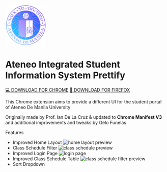 ![AISISPrettifyLogo](https://github.com/Angelo-Funelas/AISISPrettifyManifestV3/blob/master/images/icon_128.png?raw=true)
# Ateneo Integrated Student Information System Prettify

[💻 DOWNLOAD FOR CHROME](https://chromewebstore.google.com/detail/aisis-prettify-improved-s/fplegjpnninijhpaajkjcnhhnnddjdam)
[🦊 DOWNLOAD FOR FIREFOX](https://angelo-funelas.github.io/AISISPrettifyManifestV3/web-ext-artifacts/aisis_prettify-0.3.3.xpi)

This Chrome extension aims to provide a different UI for the student portal of Ateneo De Manila University

Originally made by Prof. Ian De La Cruz & updated to **Chrome Manifest V3** and additional improvements and tweaks by Gelo Funelas

Features
- Improved Home Layout
![home layout preview]([https://media.discordapp.net/attachments/1257747810913357945/1259420008711454853/image.png?ex=668b9dc8&is=668a4c48&hm=4ba4753ef2e83aed8e5b30c63bd2fc22e228af9e0148fa20493e25714e0af50c&=&format=webp&quality=lossless&width=1288&height=671](https://lh3.googleusercontent.com/3XuzIOVR2HZB-jyaT4XKfW51_lXHetO1MO5j2nfgvs_SbTX0sNlWHn6AZjiJMmWksX_zEzqBaJW4rbY3TD0Hw4ln=s800-w800-h500))
- Class Schedule Filter
![class schedule preview]([https://media.discordapp.net/attachments/1257747810913357945/1257748411793539154/preview2.png?ex=668b77bd&is=668a263d&hm=c82528656fe4e0f61fbe7bc78327f9c324072cce967bb8e682ed5a1c7c17cdc4&=&format=webp&quality=lossless&width=1327&height=671](https://lh3.googleusercontent.com/IsMul3XBS3a74qhW5yGegFfjjVpDa_ndiDfomaPKvlJqI8sgCSucumZDo4GwfukAxpxUsyh3fvQluqWhmuXMg_4L=s800-w800-h500))
- Improved Login Page
![login page]([[https://media.discordapp.net/attachments/1257747810913357945/1257748411793539154/preview2.png?ex=668b77bd&is=668a263d&hm=c82528656fe4e0f61fbe7bc78327f9c324072cce967bb8e682ed5a1c7c17cdc4&=&format=webp&quality=lossless&width=1327&height=671](https://lh3.googleusercontent.com/IsMul3XBS3a74qhW5yGegFfjjVpDa_ndiDfomaPKvlJqI8sgCSucumZDo4GwfukAxpxUsyh3fvQluqWhmuXMg_4L=s800-w800-h500)](https://lh3.googleusercontent.com/GFau4i9JlpUwklQK84ATIliuWTuPq66eDrQcIgOPqh66Z0wf_o9wOMWBgjhuLpUIpi7WGSIJYi0h_rLNyTq-91UnT5A=s800-w800-h500))
- Improved Class Schedule Table
![class schedule filter preview]([https://media.discordapp.net/attachments/1257747810913357945/1257748412120563722/preview1.png?ex=668b77bd&is=668a263d&hm=7684f704a9fb0dccf7991a5c356cc43dc0ac47435b3c435a0899fd38e514567b&=&format=webp&quality=lossless&width=1440&height=655](https://lh3.googleusercontent.com/HgWCyKqXWlVwKu03GRCRiEsADMdqz7rA9aXeb5s_yLpzTlOsHuxl9sm7aGQqvUEKWbbKotKVB1Vmf0k3q3QGcebriA=s800-w800-h500))
- Sort Dropdown
